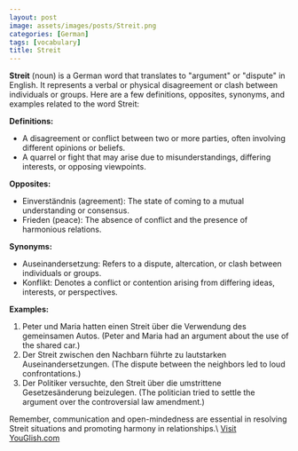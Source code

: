 ```yaml
---
layout: post
image: assets/images/posts/Streit.png
categories: [German]
tags: [vocabulary]
title: Streit
---
```


**Streit** (noun) is a German word that translates to "argument" or "dispute" in English. It represents a verbal or physical disagreement or clash between individuals or groups. Here are a few definitions, opposites, synonyms, and examples related to the word Streit:

**Definitions:**
- A disagreement or conflict between two or more parties, often involving different opinions or beliefs.
- A quarrel or fight that may arise due to misunderstandings, differing interests, or opposing viewpoints.

**Opposites:**
- Einverständnis (agreement): The state of coming to a mutual understanding or consensus.
- Frieden (peace): The absence of conflict and the presence of harmonious relations.

**Synonyms:**
- Auseinandersetzung: Refers to a dispute, altercation, or clash between individuals or groups.
- Konflikt: Denotes a conflict or contention arising from differing ideas, interests, or perspectives.

**Examples:**
1. Peter und Maria hatten einen Streit über die Verwendung des gemeinsamen Autos. (Peter and Maria had an argument about the use of the shared car.)
2. Der Streit zwischen den Nachbarn führte zu lautstarken Auseinandersetzungen. (The dispute between the neighbors led to loud confrontations.)
3. Der Politiker versuchte, den Streit über die umstrittene Gesetzesänderung beizulegen. (The politician tried to settle the argument over the controversial law amendment.)

Remember, communication and open-mindedness are essential in resolving Streit situations and promoting harmony in relationships.\ <a id="yg-widget-0" class="youglish-widget" data-query="Streit" data-lang="german" data-components="8412" data-auto-start="0" data-bkg-color="theme_light" data-title="How%20to%20pronounce%20Streit%20in%20German"  rel="nofollow" href="https://youglish.com">Visit YouGlish.com</a><script async src="https://youglish.com/public/emb/widget.js" charset="utf-8"></script>